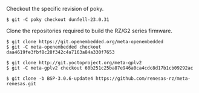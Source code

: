 Checkout the specific revision of poky.

```
$ git -C poky checkout dunfell-23.0.31
```

Clone the repositories required to build the RZ/G2 series firmware.

```
$ git clone https://git.openembedded.org/meta-openembedded
$ git -C meta-openembedded checkout daa4619fe3fbf8c28f342c4a7163a84a330f7653

$ git clone http://git.yoctoproject.org/meta-gplv2
$ git -C meta-gplv2 checkout 60b251c25ba87e946a0ca4cdc8d17b1cb09292ac

$ git clone -b BSP-3.0.6-update4 https://github.com/renesas-rz/meta-renesas.git
```
